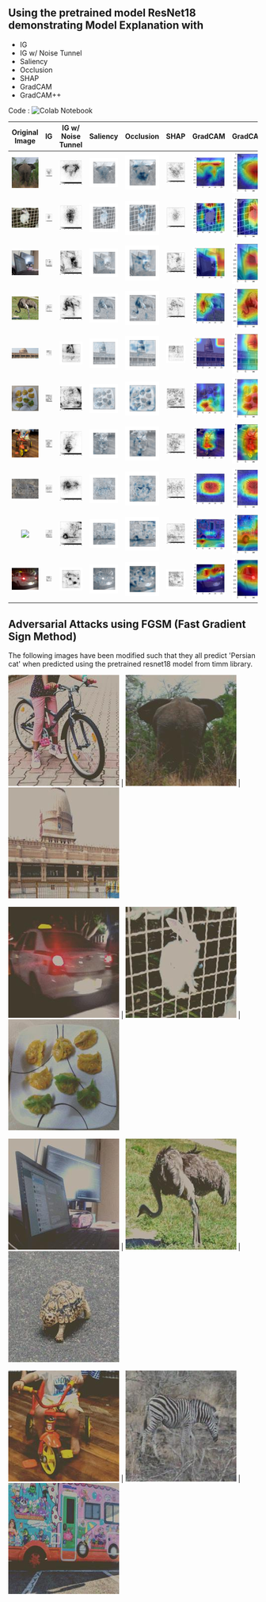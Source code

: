 ## Using the pretrained  model ResNet18 demonstrating Model Explanation with

- IG
- IG w/ Noise Tunnel
- Saliency
- Occlusion
- SHAP
- GradCAM
- GradCAM++

Code : ![Colab Notebook](./Session7_Explainability.ipynb)


| Original Image | IG | IG w/ Noise Tunnel | Saliency | Occlusion | SHAP | GradCAM | GradCAM++ |
:----------------------------:|:--------------------------------:|:--------------------------------:|:--------------------------------:|:--------------------------------:|:--------------------------------:|:--------------------------------:|:--------------------------------:|
![](test_images/elephant.JPG)| ![](test_images/elephant_IG.png) | ![](test_images/elephant_NT.png) | ![](test_images/elephant_saliency.jpg) | ![](test_images/elephant_occ.jpg) | ![](test_images/elephant_shap.png) | ![](test_images/elephant_gc.png) | ![](test_images/elephant_gcp.png)
![](test_images/hare.jpg) | ![](test_images/hare_IG.png) | ![](test_images/hare_noisetunnel.png) | ![](test_images/hare_saliency.jpg) | ![](test_images/hare_occ.jpg) | ![](test_images/hare_shap.png) | ![](test_images/hare_gradcam.png) | ![](test_images/hare_gradcamplus.png)
![](test_images/monitor.jpg) | ![](./test_images/monitor_ig.png) | ![](./test_images/monitor_nt.png) | ![](./test_images/monitor_saliency.jpg) | ![](./test_images/monitor_occ.jpg) | ![](./test_images/monitor_shap.png) | ![](./test_images/monitor_gc.png) | ![](./test_images/monitor_gcp.png)
![](./test_images/ostrich.JPG) | ![](./test_images/ostrich_ig.png) | ![](./test_images/ostrich_nt.png) | ![](./test_images/ostrich_saliency.jpg) | ![](./test_images/ostrich_occ.jpg) | ![](./test_images/ostrich_shap.png) | ![](./test_images/ostrich_gc.png) | ![](./test_images/ostrich_gcp.png)
![](./test_images/palace.jpg) | ![](./test_images/palace_ig.jpg) | ![](./test_images/palace_nt.jpg) | ![](./test_images/palace_saliency.jpg) | ![](./test_images/palace_occ.jpg) | ![](./test_images/palace_grad_shap.jpg) | ![](./test_images/palace_gradcam.png) | ![](./test_images/palace_gradcamplus.png)
![](./test_images/plate.jpg) | ![](./test_images/plate_ig.png) | ![](./test_images/plate_nt.png) |![](./test_images/plate_saliency.jpg) |![](./test_images/plate_occ.jpg) |![](./test_images/plate_shap.png) |![](./test_images/plate_gc.png) |![](./test_images/plate_gcp.png)
![](./test_images/tricycle.jpg) | ![](./test_images/tricycle_ig.png) | ![](./test_images/tricycle_nt.png) | ![](./test_images/tricycle_saliency.jpg) | ![](./test_images/tricycle_occ.jpg) | ![](./test_images/tricycle_shap.png) | ![](./test_images/tricycle_gc.png) | ![](./test_images/tricycle_gcp.png)
![](./test_images/zebra.JPG) | ![](./test_images/zebra_ig.png) | ![](./test_images/zebra_nt.png) | ![](./test_images/zebra_saliency.jpg) | ![](./test_images/zebra_occ.jpg) | ![](./test_images/zebra_shap.png) | ![](./test_images/zebra_gc.png) | ![](./test_images/zebra_gcp.png)
![](./test_images/van.jpg) | ![](./test_images/van_ig.png) | ![](./test_images/van_nt.png) | ![](./test_images/van_saliency.jpg) | ![](./test_images/van_occ.jpg) | ![](./test_images/van_shap.png) | ![](./test_images/van_gc.png) | ![](./test_images/van_gcp.png)
![](./test_images/car.jpg) | ![](./test_images/car_ig.jpg) | ![](./test_images/car_nt.jpg) | ![](./test_images/car_saliency.jpg) | ![](./test_images/car_occ.jpg) | ![](./test_images/car_grad_shap.jpg) | ![](./test_images/car_gc.png) | ![](./test_images/car_gcp.png)|


## Adversarial Attacks using FGSM (Fast Gradient Sign Method)
The following images have been modified such that they all predict 'Persian cat' when predicted using the pretrained resnet18 model from timm library.

![](./adversarial_images/bicycle_adv.jpg) | ![](./adversarial_images/elephant_adv.jpg) | ![](./adversarial_images/palace_adv.jpg)

![](./adversarial_images/car_adv.jpg) | ![](./adversarial_images/hare_adv.jpg) | ![](./adversarial_images/plate_adv.jpg)

![](./adversarial_images/monitor_adv.jpg) | ![](./adversarial_images/ostrich_adv.jpg) | ![](./adversarial_images/tortoise_adv.jpg)

![](./adversarial_images/tricycle_adv.jpg) | ![](./adversarial_images/zebra_adv.jpg) | ![](./adversarial_images/van_adv.jpg)

